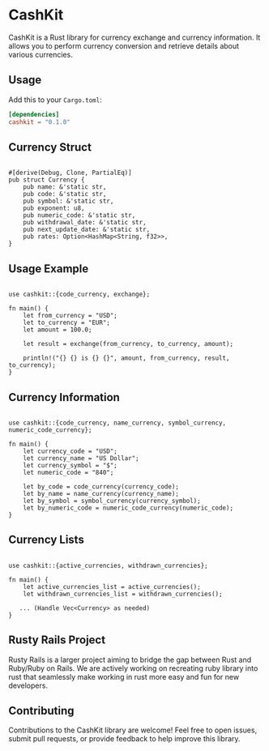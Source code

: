 
# CashKit

CashKit is a Rust library for currency exchange and currency information. It allows you to perform currency conversion and retrieve details about various currencies.

## Usage

Add this to your `Cargo.toml`:

```toml
[dependencies]
cashkit = "0.1.0"
```

## Currency Struct

```use std::collections::HashMap;

#[derive(Debug, Clone, PartialEq)]
pub struct Currency {
    pub name: &'static str,
    pub code: &'static str,
    pub symbol: &'static str,
    pub exponent: u8,
    pub numeric_code: &'static str,
    pub withdrawal_date: &'static str,
    pub next_update_date: &'static str,
    pub rates: Option<HashMap<String, f32>>,
}
```

## Usage Example

```extern crate cashkit;

use cashkit::{code_currency, exchange};

fn main() {
    let from_currency = "USD";
    let to_currency = "EUR";
    let amount = 100.0;

    let result = exchange(from_currency, to_currency, amount);

    println!("{} {} is {} {}", amount, from_currency, result, to_currency);
}
```

## Currency Information

```extern crate cashkit;

use cashkit::{code_currency, name_currency, symbol_currency, numeric_code_currency};

fn main() {
    let currency_code = "USD";
    let currency_name = "US Dollar";
    let currency_symbol = "$";
    let numeric_code = "840";

    let by_code = code_currency(currency_code);
    let by_name = name_currency(currency_name);
    let by_symbol = symbol_currency(currency_symbol);
    let by_numeric_code = numeric_code_currency(numeric_code);
}
```

## Currency Lists

```extern crate cashkit;

use cashkit::{active_currencies, withdrawn_currencies};

fn main() {
    let active_currencies_list = active_currencies();
    let withdrawn_currencies_list = withdrawn_currencies();

   ... (Handle Vec<Currency> as needed)
}
```
## Rusty Rails Project

  

Rusty Rails is a larger project aiming to bridge the gap between Rust and Ruby/Ruby on Rails. We are actively working on recreating ruby library into rust that seamlessly make working in rust more easy and fun for new developers.
## Contributing

Contributions to the CashKit library are welcome! Feel free to open issues, submit pull requests, or provide feedback to help improve this library.
